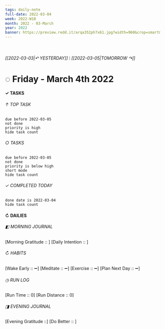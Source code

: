 ```yaml
---
tags: daily-note
full-date: 2022-03-04
week: 2022-W10
month: 2022 - 03-March
year: 2022
banner: https://preview.redd.it/arqa352ph7x61.jpg?width=960&crop=smart&auto=webp&s=84f9245d607b029667d5bfc4abf36547fc6213de
---
```

⠀
###### [[2022-03-03|↶ YESTERDAY]] ⁝ [[2022-03-05|TOMORROW ↷]]
# ◌ Friday -  March 4th 2022
#### ✓  TASKS

######  ↑ TOP TASK
```tasks
due before 2022-03-05
not done
priority is high
hide task count
```
###### ○ TASKS
```tasks
due before 2022-03-05
not done
priority is below high
short mode
hide task count
```
###### ✓ COMPLETED TODAY
```tasks
done date is 2022-03-04
hide task count
```
####  ↻ DAILIES

###### ◧ MORNING JOURNAL
[Morning Gratitude :: ]
[Daily Intention :: ]

###### ↻ HABITS
[Wake Early :: ➖]
[Meditate :: ➖]
[Exercise :: ➖]
[Plan Next Day :: ➖]

###### ◷ RUN LOG
[Run Time :: 0]
[Run Distance :: 0]

###### ◨ EVENING JOURNAL
[Evening Gratitude ::]
[Do Better :: ]